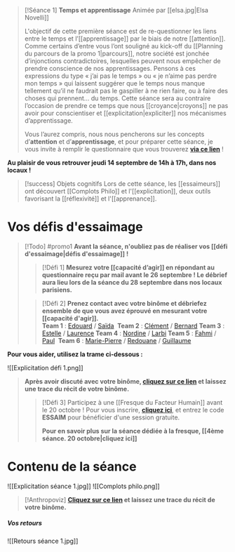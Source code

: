 
>[!Séance 1] **Temps et apprentissage**
>Animée par [[elsa.jpg|Elsa Novelli]]
>
>L'objectif de cette première séance est de re-questionner les liens entre le temps et l’[[apprentissage]] par le biais de notre [[attention]]. Comme certains d’entre vous l’ont souligné au kick-off du [[Planning du parcours de la promo 1|parcours]], notre société est jonchée d’injonctions contradictoires, lesquelles peuvent nous empêcher de prendre conscience de nos apprentissages. Pensons à ces expressions du type « j’ai pas le temps » ou « je n’aime pas perdre mon temps » qui laissent suggérer que le temps nous manque tellement qu’il ne faudrait pas le gaspiller à ne rien faire, ou à faire des choses qui prennent… du temps. Cette séance sera au contraire l’occasion de prendre ce temps que nous [[croyance|croyons]] ne pas avoir pour conscientiser et [[explicitation|expliciter]] nos mécanismes d’apprentissage. 
>
>Vous l’aurez compris, nous nous pencherons sur les concepts d’**attention** et d’**apprentissage**, et pour préparer cette séance, je vous invite à remplir le questionnaire que vous trouverez [**via ce lien**](http://essaimexp1.paperform.co/) !
>
**Au plaisir de vous retrouver jeudi 14 septembre de 14h à 17h, dans nos locaux !**  

>[!success] Objets cognitifs
>Lors de cette séance, les [[essaimeurs]] ont découvert [[Complots Philo]] et l'[[explicitation]], deux outils favorisant la [[réflexivité]] et l'[[apprenance]]. 

# Vos défis d'essaimage
>[!Todo] 
>#promo1
>**Avant la séance, n'oubliez pas de réaliser vos [[défi d'essaimage|défis d'essaimage]] !** 
> 
>>[!Défi 1] 
>**Mesurez votre [[capacité d’agir]] en répondant au questionnaire reçu par mail avant le 26 septembre ! Le débrief aura lieu lors de la séance du 28 septembre dans nos locaux parisiens.**
>
>> [!Défi 2] 
**Prenez contact avec votre binôme et débriefez ensemble de que vous avez éprouvé en mesurant votre [[capacité d'agir]].**	
>**Team 1** : [Edouard](mailto:e.dubruel@humansmatter.co) / [Saïda](mailto:saida.laurore@parishabitat.fr) 
>>**Team 2** : [Clément](mailto:c.caubel@humansmatter.co) / [Bernard](mailto:b.barbier@cybernart.fr)
>**Team 3** : [Estelle](http://e.berger@strate.design) / [Laurence](mailto:lhlfontaine@gmail.com)
>**Team 4** : [Nordine](mailto:nordine.timricht@gmail.com) / [Larbi](mailto:larbi.kaddouri@gmail.com)
>**Team 5** : [Fahmi](http://fahmidrissi@icloud.com) / [Paul](mailto:paul.cartier@constel-education.com) 
>**Team 6** : [Marie-Pierre](mailto:mpdequier@gmail.com) / [Redouane](mailto:redouane@reenbow.co) / [Guillaume](mailto:guillaume@reverto.fr)
>
**Pour vous aider, utilisez la trame ci-dessous :** 
>
![[Explicitation défi 1.png]]
>
>**Après avoir discuté avec votre binôme, [cliquez sur ce lien](https://web.miniextensions.com/hbo846jRCqwTonnqB8kT?prefill_author_id=m9tKBPiEDJf8pzJc5tOGW67bqF12&prefill_user=COLLECTIF%20Az) et laissez une trace du récit de votre binôme.** 
> 
>> [!Défi 3] 
>Participez à une [[Fresque du Facteur Humain]] avant le 20 octobre !
>Pour vous inscrire, **[cliquez ici](https://www.helloasso.com/associations/universite-du-facteur-humain/evenements/sessions-decouverte?_ga=2.29387711.1045249723.1695218226-372520965.1690291397)**, et entrez le code **ESSAIM** pour bénéficier d'une session gratuite.
>>
>>**Pour en savoir plus sur la séance dédiée à la fresque, [[4ème séance. 20 octobre|cliquez ici]]**

# Contenu de la séance 

![[Explicitation séance 1.jpg]]
![[Complots philo.png]]
> [!Anthropoviz] 
>**[Cliquez sur ce lien](https://web.miniextensions.com/hbo846jRCqwTonnqB8kT?prefill_author_id=m9tKBPiEDJf8pzJc5tOGW67bqF12&prefill_user=COLLECTIF%20Az) et laissez une trace du récit de votre binôme.**
##### **Vos retours** 
 ![[Retours séance 1.jpg]]

